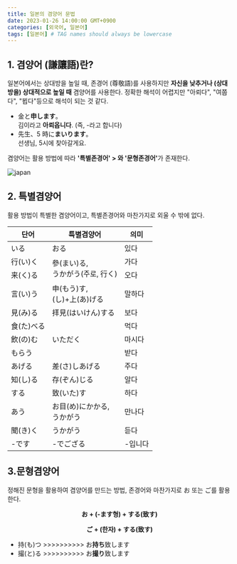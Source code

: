 ```yaml
---
title: 일본의 겸양어 문법
date: 2023-01-26 14:00:00 GMT+0900
categories: [외국어, 일본어]
tags: [일본어] # TAG names should always be lowercase
---
```


## 1. 겸양어 (謙讓語)란?

일본어에서는 상대방을 높일 때, 존경어 (尊敬語)를 사용하지만 <strong>자신을 낮추거나 (상대방을) 상대적으로 높일 때</strong> 겸양어를 사용한다. 정확한 해석이 어렵지만 "아뢰다", "여쭙다", "뵙다"등으로 해석이 되는 것 같다.

- 金と<strong>申します</strong>。<br/>김이라고 <strong>아뢰옵니다</strong>. (즉, -라고 합니다)
- 先生、5 時に<strong>まいります</strong>。<br/>선생님, 5시에 찾아갈게요.

겸양어는 활용 방법에 따라 <strong>'특별존경어' > 와 '문형존경어'</strong>가 존재한다.

<img src="https://img.insight.co.kr/static/2018/01/11/700/15v7uq84b265kd96lm31.jpg" title="japan">

## 2. 특별겸양어

활용 방법이 특별한 겸양어이고, 특별존경어와 마찬가지로 외울 수 밖에 없다.

<div style="text-align:center; font-weight:bold">
    <table style="margin-left:auto;margin-right:auto;">
        <thead>
            <tr>
                <th>단어</th>
                <th>특별겸양어</th>
                <th>의미</th>
            </tr>
        </thead>
        <tbody>
            <tr>
                <td>いる</td>
                <td>おる</td>
                <td>있다</td>
            </tr>
            <tr>
                <td>行(い)く</td>
                <td rowspan=2>參(まい)る,<br/>うかがう(주로, 行く)</td>
                <td>가다</td>
            </tr>
            <tr>
                <td>来(く)る</td>
                <td>오다</td>
            </tr>
            <tr>
                <td>言(い)う</td>
                <td>申(もう)す,<br/>(し)+上(あ)げる</td>
                <td>말하다</td>
            </tr>
            <tr>
                <td>見(み)る</td>
                <td>拝見(はいけん)する</td>
                <td>보다</td>
            </tr>
            <tr>
                <td>食(た)べる</td>
                <td rowspan=3>いただく</td>
                <td>먹다</td>
            </tr>
            <tr>
                <td>飲(の)む</td>
                <td>마시다</td>
            </tr>
            <tr>
                <td>もらう</td>
                <td>받다</td>
            </tr>
            <tr>
                <td>あげる</td>
                <td>差(さ)しあげる</td>
                <td>주다</td>
            </tr>
            <tr>
                <td>知(し)る</td>
                <td>存(ぞん)じる</td>
                <td>알다</td>
            </tr>
            <tr>
                <td>する</td>
                <td>致(いた)す</td>
                <td>하다</td>
            </tr>
            <tr>
                <td>あう</td>
                <td>お目(め)にかかる,<br/>うかがう</td>
                <td>만나다</td>
            </tr>
            <tr>
                <td>聞(き)く</td>
                <td>うかがう</td>
                <td>듣다</td>
            </tr>
            <tr>
                <td>-です</td>
                <td>-でござる</td>
                <td>-입니다</td>
            </tr>
        </tbody>
    </table>
</div>

## 3.문형겸양어

정해진 문형을 활용하여 겸양어를 만드는 방법, 존경어와 마찬가지로 お 또는 ご를 활용한다.

<p style="text-align:center;font-weight:bold;">お + (-ます형) + する(致す)</p>
<p style="text-align:center;font-weight:bold;">ご + (한자) + する(致す)</p>

- 持(も)つ >>>>>>>>>> お<strong>持ち</strong>致します
- 撮(と)る >>>>>>>>>> お<strong>撮り</strong>致します

